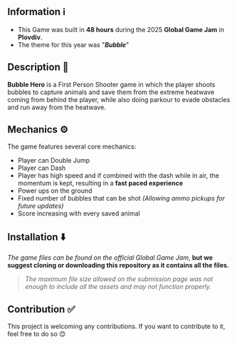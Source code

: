 ## Information ℹ️
- This Game was built in **48 hours** during the 2025 **Global Game Jam** in **Plovdiv**.
- The theme for this year was "**_Bubble_**"

## Description 💬
**Bubble Hero** is a First Person Shooter game in which the player shoots bubbles to capture animals and save them from the extreme heatwave coming from behind the player, while also doing parkour to evade obstacles and run away from the heatwave.

## Mechanics ⚙️
The game features several core mechanics:
- Player can Double Jump
- Player can Dash
- Player has high speed and if combined with the dash while in air, the momentum is kept, resulting in a **fast paced experience**
- Power ups on the ground
- Fixed number of bubbles that can be shot *(Allowing ammo pickups for future updates)*
- Score increasing with every saved animal

## Installation ⬇️
*The game files can be found on the official Global Game Jam*, **but we suggest cloning or downloading this repository as it contains all the files.** 

> *The maximum file size allowed on the submission page was not enough to include all the assets and may not function properly.*

## Contribution ✅
This project is welcoming any contributions. If you want to contribute to it, feel free to do so 😊
